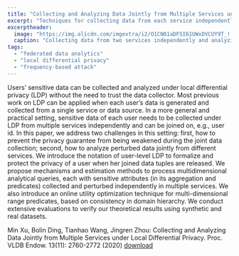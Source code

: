 ```yaml
---
title: "Collecting and Analyzing Data Jointly from Multiple Services under Local Differential Privacy"
excerpt: "Techniques for collecting data from each service independently and analyzing the data from multiple services jointly, with privacy guarantees. Published in VLDB 2020."
excerptheader:
  image: "https://img.alicdn.com/imgextra/i2/O1CN01aDFSI61UWxDVCUY9T_!!6000000002526-0-tps-825-266.jpg"
  caption: "Collecting data from two services independently and analyzing it jointly, with privacy guarantees."
tags:
  - "federated data analytics"
  - "local differential privacy"
  - "frequency-based attack"
---
```


Users’ sensitive data can be collected and analyzed under local differential privacy (LDP) without the need to trust the data collector. Most previous work on LDP can be applied when each user’s data is generated and collected from a single service or data source. In a more general and practical setting, sensitive data of each user needs to be collected under LDP from multiple services independently and can be joined on, e.g., user id. In this paper, we address two challenges in this setting: first, how to prevent the privacy guarantee from being weakened during the joint data collection; second, how to analyze perturbed data jointly from different services. We introduce the notation of user-level LDP to formalize and protect the privacy of a user when her joined data tuples are released. We propose mechanisms and estimation methods to process multidimensional analytical queries, each with sensitive attributes (in its aggregation and predicates) collected and perturbed independently in multiple services. We also introduce an online utility optimization technique for multi-dimensional range predicates, based on consistency in domain hierarchy. We conduct extensive evaluations to verify our theoretical results using synthetic and real datasets.

Min Xu, Bolin Ding, Tianhao Wang, Jingren Zhou:
Collecting and Analyzing Data Jointly from Multiple Services under Local Differential Privacy. Proc. VLDB Endow. 13(11): 2760-2772 (2020)
<a href="https://www.bolin-ding.com/papers/vldb20jointldp.pdf">download</a>
